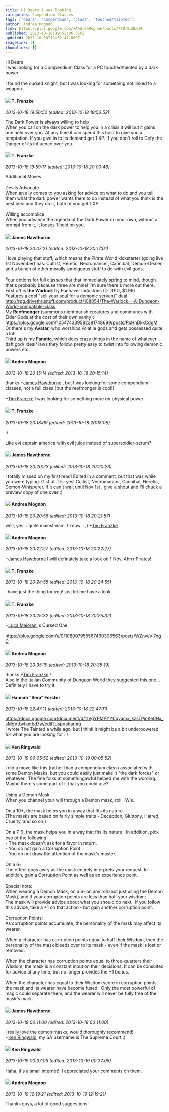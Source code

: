 ```yaml
---
title: Hi Dears I was looking
categories: Compendium Classes
tags: ['dears', 'compendium', 'class', 'touched/tainted']
author: Andrea Mognon
link: https://plus.google.com/+AndreaMognon/posts/FYUrBuDLq9t
published: 2013-10-18T19:52:06.316Z
updated: 2013-10-18T19:52:47.000Z
imagelink: []
thumblinks: []
---
```


Hi Dears<br />I was looking for a Compendium Class for a PC touched/tainted by a dark power<br /><br />I found the cursed knight, but I was looking for something not linked to a weapon
<div id='comment z13xwnswetbrc5yeq22vyvux3nuaxffy204'>
  <h4><img src='{{site.baseurl}}//images/avatars/110330901807759406775_photo.jpg'> T. Franzke</h4>
      <p><cite>2013-10-18 19:56:52 (edited: 2013-10-18 19:56:52)</cite></p>
        <p>The Dark Power is always willing to help <br />When you call on the dark power to help you in a crisis it will but it gains one hold over you. At any time it can spend this hold to give you a temptation. If you give in to its demand get 1 XP. If you don&#39;t roll to Defy the Danger of its influence over you. </p>
</div>
        

<div id='comment z13xwnswetbrc5yeq22vyvux3nuaxffy204'>
  <h4><img src='{{site.baseurl}}//images/avatars/110330901807759406775_photo.jpg'> T. Franzke</h4>
      <p><cite>2013-10-18 19:59:17 (edited: 2013-10-18 20:00:46)</cite></p>
        <p>Additional Moves <br /><br />Devils Advocate <br />When an ally comes to you asking for advice on what to do and you tell them what the dark power wants them to do instead of what you think is the best idea and they do it, both of you get 1 XP. <br /><br />Willing accomplice <br />When you advance the agenda of the Dark Power on your own, without a prompt from it, it looses 1 hold on you. </p>
</div>
        

<div id='comment z13xwnswetbrc5yeq22vyvux3nuaxffy204'>
  <h4><img src='{{site.baseurl}}//images/avatars/105474339582381748699_photo.jpg'> James Hawthorne</h4>
      <p><cite>2013-10-18 20:07:21 (edited: 2013-10-18 20:17:01)</cite></p>
        <p>I love playing that stuff, which means the Pirate World kickstarter (going live 1st November) has: Cultist, Heretic, Necromancer, Cannibal, Demon-Dealer, and a bunch of other morally-ambiguous stuff to do with evil gods.<br /><br />Four options for full classes that that immediately spring to mind, though that&#39;s probably because three are mine! I&#39;m sure there&#39;s more out there.<br />First off is <b>the Warlock</b> by Funhaver Industries (DTRPG, $1.99)<br />Features a cool &quot;sell your soul for a demonic servant&quot; deal.<br /><a href="http://rpg.drivethrustuff.com/product/108054/The-Warlock---A-Dungeon-World-compatible-class" class="ot-anchor">http://rpg.drivethrustuff.com/product/108054/The-Warlock---A-Dungeon-World-compatible-class</a><br />My <b>Reefmonger</b> (summons nightmarish creatures and communes with Elder Gods at the cost of their own sanity):<br /><a href="https://plus.google.com/105474339582381748699/posts/RxHhDkxCdgM" class="ot-anchor">https://plus.google.com/105474339582381748699/posts/RxHhDkxCdgM</a><br />Or there&#39;s my <b>Avatar,</b> who worships volatile gods and gets possessed quite a lot!<br />Third up is my <b>Fanatic</b>, which does crazy things in the name of whatever daft god/ ideal/ laws they follow, pretty easy to twist into following demonic powers etc.</p>
</div>
        

<div id='comment z13xwnswetbrc5yeq22vyvux3nuaxffy204'>
  <h4><img src='{{site.baseurl}}//images/avatars/109290298379581307777_photo.jpg'> Andrea Mognon</h4>
      <p><cite>2013-10-18 20:15:14 (edited: 2013-10-18 20:15:14)</cite></p>
        <p>thanks <span class="proflinkWrapper"><span class="proflinkPrefix">+</span><a class="proflink" href="https://plus.google.com/105474339582381748699" oid="105474339582381748699">James Hawthorne</a></span> , but I was looking for some compendium classes, not a full class (but the reefmonger is cool!)<br /><br /><span class="proflinkWrapper"><span class="proflinkPrefix">+</span><a class="proflink" href="https://plus.google.com/110330901807759406775" oid="110330901807759406775">Tim Franzke</a></span> I was looking for something more on physical power</p>
</div>
        

<div id='comment z13xwnswetbrc5yeq22vyvux3nuaxffy204'>
  <h4><img src='{{site.baseurl}}//images/avatars/110330901807759406775_photo.jpg'> T. Franzke</h4>
      <p><cite>2013-10-18 20:18:09 (edited: 2013-10-18 20:18:09)</cite></p>
        <p>:/ <br /><br />Like evi captain america with evil juice instead of supersoldier-serum?</p>
</div>
        

<div id='comment z13xwnswetbrc5yeq22vyvux3nuaxffy204'>
  <h4><img src='{{site.baseurl}}//images/avatars/105474339582381748699_photo.jpg'> James Hawthorne</h4>
      <p><cite>2013-10-18 20:20:23 (edited: 2013-10-18 20:20:23)</cite></p>
        <p>I totally missed on my first read! Edited in a comment, but that was while you were typing. Gist of it is: yes! Cultist, Necromancer, Cannibal, Heretic, Demon-Whisperer. If it can&#39;t wait until Nov 1st , give a shout and I&#39;ll chuck a preview copy of one over :)</p>
</div>
        

<div id='comment z13xwnswetbrc5yeq22vyvux3nuaxffy204'>
  <h4><img src='{{site.baseurl}}//images/avatars/109290298379581307777_photo.jpg'> Andrea Mognon</h4>
      <p><cite>2013-10-18 20:20:58 (edited: 2013-10-18 20:21:57)</cite></p>
        <p>well, yes... quite mainstream, I know... ;) <span class="proflinkWrapper"><span class="proflinkPrefix">+</span><a class="proflink" href="https://plus.google.com/110330901807759406775" oid="110330901807759406775">Tim Franzke</a></span> </p>
</div>
        

<div id='comment z13xwnswetbrc5yeq22vyvux3nuaxffy204'>
  <h4><img src='{{site.baseurl}}//images/avatars/109290298379581307777_photo.jpg'> Andrea Mognon</h4>
      <p><cite>2013-10-18 20:22:27 (edited: 2013-10-18 20:22:27)</cite></p>
        <p><span class="proflinkWrapper"><span class="proflinkPrefix">+</span><a class="proflink" href="https://plus.google.com/105474339582381748699" oid="105474339582381748699">James Hawthorne</a></span> I will definately take a look on 1 Nov, Ahrrr Pirates!</p>
</div>
        

<div id='comment z13xwnswetbrc5yeq22vyvux3nuaxffy204'>
  <h4><img src='{{site.baseurl}}//images/avatars/110330901807759406775_photo.jpg'> T. Franzke</h4>
      <p><cite>2013-10-18 20:24:55 (edited: 2013-10-18 20:24:55)</cite></p>
        <p>i have just the thing for you! just let me have a look.</p>
</div>
        

<div id='comment z13xwnswetbrc5yeq22vyvux3nuaxffy204'>
  <h4><img src='{{site.baseurl}}//images/avatars/110330901807759406775_photo.jpg'> T. Franzke</h4>
      <p><cite>2013-10-18 20:25:32 (edited: 2013-10-18 20:25:32)</cite></p>
        <p><span class="proflinkWrapper"><span class="proflinkPrefix">+</span><a class="proflink" href="https://plus.google.com/108007955567460306563" oid="108007955567460306563">Luca Maiorani</a></span> s Cursed One <br /><br /><a href="https://plus.google.com/u/0/108007955567460306563/posts/WZnveVi7ngC" class="ot-anchor">https://plus.google.com/u/0/108007955567460306563/posts/WZnveVi7ngC</a> </p>
</div>
        

<div id='comment z13xwnswetbrc5yeq22vyvux3nuaxffy204'>
  <h4><img src='{{site.baseurl}}//images/avatars/109290298379581307777_photo.jpg'> Andrea Mognon</h4>
      <p><cite>2013-10-18 20:35:19 (edited: 2013-10-18 20:35:19)</cite></p>
        <p>thanks <span class="proflinkWrapper"><span class="proflinkPrefix">+</span><a class="proflink" href="https://plus.google.com/110330901807759406775" oid="110330901807759406775">Tim Franzke</a></span> !<br />Also in the Italian Community of Dungeon World they suggested this one... Definitely I have to try it.</p>
</div>
        

<div id='comment z13xwnswetbrc5yeq22vyvux3nuaxffy204'>
  <h4><img src='{{site.baseurl}}//images/avatars/105149460475600709454_photo.jpg'> Hannah “Sera” Forster</h4>
      <p><cite>2013-10-18 22:47:11 (edited: 2013-10-18 22:47:11)</cite></p>
        <p><a href="https://docs.google.com/document/d/11VgYPMPYY0qvamx_kzsTPjnKe0Hx_sMgVttwtkmbd7w/edit?usp=sharing" class="ot-anchor">https://docs.google.com/document/d/11VgYPMPYY0qvamx_kzsTPjnKe0Hx_sMgVttwtkmbd7w/edit?usp=sharing</a><br />I wrote The Tainted a while ago, but I think it might be a bit underpowered for what you are looking for : /</p>
</div>
        

<div id='comment z13xwnswetbrc5yeq22vyvux3nuaxffy204'>
  <h4><img src='{{site.baseurl}}//images/avatars/110298615102722206959_photo.jpg'> Ken Ringwald</h4>
      <p><cite>2013-10-19 00:05:52 (edited: 2013-10-19 00:05:52)</cite></p>
        <p>I did a move like this (rather than a compendium class) associated with some Demon Masks, but you could easily just make it &quot;the dark forces&quot; or whatever.  The fine folks at somethingawful helped me with the wording.  Maybe there&#39;s some part of it that you could use?<br /><br />Using a Demon Mask<br />When you channel your will through a Demon mask, roll +Wis.<br /><br />On a 10+, the mask helps you in a way that fits its nature.<br />(The masks are based on fairly simple traits - Deception, Gluttony, Hatred, Cruelty, and so on.)<br /><br />On a 7-9, the mask helps you in a way that fits its nature.  In addition, pick two of the following.<br />- The mask doesn&#39;t ask for a favor in return.<br />- You do not gain a Corruption Point.<br />- You do not draw the attention of the mask&#39;s master.<br /><br />On a 6-<br />The effect goes awry as the mask entirely interprets your request. In addition, gain a Corruption Point as well as an experience point.<br /><br />Special note:<br />When wearing a Demon Mask, on a 6- on any roll (not just using the Demon Mask), and if your corruption points are less than half your wisdom:<br />The mask will provide advice about what you should do next.  If you follow this advice, take a +1 on that action - but gain another corruption point.<br /><br />Corruption Points:<br />As corruption points accumulate, the personality of the mask may affect its wearer.<br /><br />When a character has corruption points equal to half their Wisdom, then the personality of the mask bleeds over to its mask - even if the mask is lost or removed.<br /><br />When the character has corruption points equal to three-quarters their Wisdom, the mask is a constant input on their decisions. It can be consulted for advice at any time, but no longer provides the +1 bonus. <br /><br />When the character has equal to their Wisdom score in corruption points, the mask and its wearer have become fused.  Only the most powerful of magic could separate them, and the wearer will never be fully free of the mask&#39;s mark.</p>
</div>
        

<div id='comment z13xwnswetbrc5yeq22vyvux3nuaxffy204'>
  <h4><img src='{{site.baseurl}}//images/avatars/105474339582381748699_photo.jpg'> James Hawthorne</h4>
      <p><cite>2013-10-19 00:11:00 (edited: 2013-10-19 00:11:00)</cite></p>
        <p>I really love the demon masks, would thoroughly recommend!<br /><span class="proflinkWrapper"><span class="proflinkPrefix">+</span><a class="proflink" href="https://plus.google.com/110298615102722206959" oid="110298615102722206959">Ken Ringwald</a></span>, my SA username is The Supreme Court :)</p>
</div>
        

<div id='comment z13xwnswetbrc5yeq22vyvux3nuaxffy204'>
  <h4><img src='{{site.baseurl}}//images/avatars/110298615102722206959_photo.jpg'> Ken Ringwald</h4>
      <p><cite>2013-10-19 00:37:05 (edited: 2013-10-19 00:37:05)</cite></p>
        <p>Haha, it&#39;s a small internet!  I appreciated your comments on them.</p>
</div>
        

<div id='comment z13xwnswetbrc5yeq22vyvux3nuaxffy204'>
  <h4><img src='{{site.baseurl}}//images/avatars/109290298379581307777_photo.jpg'> Andrea Mognon</h4>
      <p><cite>2013-10-19 12:19:21 (edited: 2013-10-19 12:19:21)</cite></p>
        <p>Thanks guys, a lot of good suggestions!</p>
</div>
        